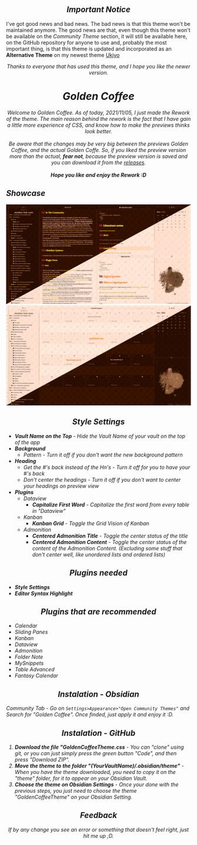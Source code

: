 <h2 align="center"><b><i> Important Notice </i></b></h2>

I've got good news and bad news. The bad news is that this theme won't be maintained anymore. The good news are that, even though this theme won't be available on the *Community Theme* section, it will still be available here, on the GitHub repository for anyone to use and, probably the most important thing, is that this theme is updated and incorporated as an **Alternative Theme** on my newest theme [Ukiyo](https://github.com/kinmury/obsidian-ukiyo)

<p align=center><i>Thanks to everyone that has used this theme, and I hope you like the newer version.<i></p>

<h1 align=center>Golden Coffee</h1>

<p align=center>Welcome to Golden Coffee. As of today, 2021/11/05, I just made the Rework of the theme. The main reason behind the rework is the fact that I have gain a little more experience of CSS, and know how to make the previews thinks look better.<br><br>Be aware that the changes may be very big between the previews Golden Coffee, and the actual <i>Golden Coffe</i>. So, if you liked the preview version more than the actual, <b>fear not</b>, because the preview version is saved and you can download it from the <ins>releases</ins>.<br><br><b><i>Hope you like and enjoy the Rework :D</i></b></p>


## Showcase

![](https://github.com/kinmury/GoldenCoffeeTheme/blob/main/Screenshots/Showcase.png)
![](https://github.com/kinmury/GoldenCoffeeTheme/blob/main/Screenshots/Showcase2.png)

<h2 align=center>Style Settings</h2>

- **Vault Name on the Top** - Hide the Vault Name of your vault on the top of the app
- **Background**
   - *Pattern* - Turn it off if you don't want the new background pattern
- **Heading**
   - *Get the \#'s back instead of the Hn's* - Turn it off for you to have your \#'s back
   - *Don't center the headings* - Turn it off if you don't want to center your headings on preview view
- **Plugins**
   - *Dataview*
      - **Capitalize First Word** - Capitalize the first word from every table in "Dataview"
   - *Kanban*
      - **Kanban Grid** - Toggle the Grid Vision of Kanban
   - *Admonition*
      - **Centered Admonition Title** - Toggle the center status of the title
      - **Centered Admonition Content** - Toggle the center status of the content of the Admonition Content. (Excluding some stuff that don't center well, like unordered lists and ordered lists)

<h2 align=center>Plugins needed</h2>

- **Style Settings**
- **Editor Syntax Highlight**

<h2 align=center>Plugins that are recommended</h2>

- *Calendar*
- *Sliding Panes*
- *Kanban*
- *Dataview*
- *Admonition*
- *Folder Note*
- *MySnippets*
- *Table Advanced*
- *Fantasy Calendar*

<h2 align=center>Instalation - Obsidian</h2>

*Community Tab* - Go on `Settings>Appearance>"Open Community Themes"` and Search for "Golden Coffee". Once finded, just apply it and *enjoy it :D*.

<h2 align=center>Instalation - GitHub</h2>

1. **Download the file "GoldenCoffeeTheme.css** - You can "clone" using git, or you can just simply press the green button "Code", and then press "Download ZIP".
2. **Move the theme to the folder "(YourVaultName)/.obsidian/theme"** - When you have the theme downloaded, you need to copy it on the "theme" folder, for it to appear on your Obsidian Vault.
3. **Choose the theme on Obsidian Settings** - Once your done with the previous steps, you just need to choose the theme "GoldenCoffeeTheme" on your Obsidian Setting.

<h2 align=center>Feedback</h2>

<p align=center>If by any change you see an error or something that doesn't feel right, just hit me up ;D.</p>
